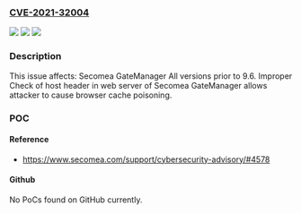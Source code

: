 ### [CVE-2021-32004](https://cve.mitre.org/cgi-bin/cvename.cgi?name=CVE-2021-32004)
![](https://img.shields.io/static/v1?label=Product&message=GateManager&color=blue)
![](https://img.shields.io/static/v1?label=Version&message=All%3C%209.6%20&color=brighgreen)
![](https://img.shields.io/static/v1?label=Vulnerability&message=CWE-923%20Improper%20Restriction%20of%20Communication%20Channel%20to%20Intended%20Endpoints&color=brighgreen)

### Description

This issue affects: Secomea GateManager All versions prior to 9.6. Improper Check of host header in web server of Secomea GateManager allows attacker to cause browser cache poisoning.

### POC

#### Reference
- https://www.secomea.com/support/cybersecurity-advisory/#4578

#### Github
No PoCs found on GitHub currently.

